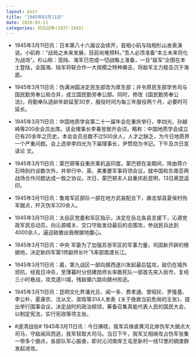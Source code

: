 ```yaml
---
layout: post
title: "1945年03月11日"
date: 2020-03-11
categories: 抗日战争(1937-1945)
---
```


<meta name="referrer" content="no-referrer" />

- 1945年3月11日讯：日本第八十六届议会续开，首相小矶与陆相杉山发表演说。小矶称：“战局之未来发展，目前尚难预料。”吾人必须准备“本土未来将化为战场”。杉山称：现陆、海军已完成一切战略上准备，一旦“敌军”企图在本土登陆，全国海、陆军将联合作一大规模之特种袭击，将敌军主力舰击沉于海底。 

- 1945年3月11日讯：伪满洲国决定民生部改为厚生部；并令原民生部学务司与国民勤劳奉公局合并，成立国民勤劳奉公部。同时，修改《国民勤劳奉公法》，将勤奉队适龄年龄延至30岁，服役时间为每三年服役两个月，必要时可延长。 

- 1945年3月11日讯：中国地质学会第二十一届年会在重庆举行，李四光、孙越崎等200余会员出席。该会理事长李春昱致开会词，略称：中国地质学会成立已有20余年之历史。本会会员总数不过500余人，人才之缺乏，为今日地质界一个严重问题。会上选举李四光为下届理事长，尹赞勋为书记。下午及次日宣读论 文。 

- 1945年3月11日讯：蒙巴顿等自重庆乘机返印度。蒙巴顿在渝期间，除由蒋介石特别约谈数次外，并举行中、英、美重要军事将领会议，就中国和东南亚两战场合作问题达成一致之协议。次日，蒙巴顿夫人自重庆赴昆明，13日离昆返印。 

- 1945年3月11日讯：鲁南军区部队一部在地方武装配合下，袭击邹县夏侯村伪军据点，歼灭伪军320余人。 

- 1945年3月11日讯：太岳区党委和军区指示，决定在岳北各县支援下，沁源党政军民总动员，向沁源城关、交口守敌发动最后的总围攻，参战民兵达到4000余人，逼迫敌撤出我根据地腹心。 

- 1945年3月11日讯：中央 军委为了加强苏浙军区的军事力量，巩固新开辟的根据地，决定新四军第1师副师长叶飞率部南渡长江。 

- 1945年3月11日讯：晨，第九战区一部向赣西遂川发起最后猛攻，敌仍在城外顽抗，经竟日冲杀，至薄暮时分但建勋师长率敢死队一部首先突入街市，复经三小时巷战，攻克遂川城，残敌循六路向赣州败逃。 

- 1945年3月11日讯：昆明文化界潘光旦、闻一多、费孝通、曾昭抡、罗隆基、李公朴、夏康农、沈从文、吴晗等314人发表《关于挽救当前危局的主张》，提出举行国事会议，决定战时的政治纲领，筹备召集真能代表人民的国民大会，以制定宪法，实行宪政等项主张。 

- #道清战役# 1945年3月11日讯：今日拂晓，我军兵锋直黄河北岸伪军大据点大司马，守敌闻风而逃，我军轻取大司马。当日下午，我军又相继攻占伪军张集一带多个据点，各部队军心振奋，即对沁河南岸王屯至新村一线12里的碉堡群发起进攻。 

